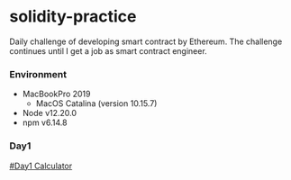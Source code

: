 # solidity-practice

Daily challenge of developing smart contract by Ethereum.
The challenge continues until I get a job as smart contract engineer.

### Environment

- MacBookPro 2019
  * MacOS Catalina (version 10.15.7)
- Node v12.20.0
- npm v6.14.8


### Day1

[#Day1 Calculator](https://github.com/Kourin1996/solidity-daily-challenge/day1/README.md)
